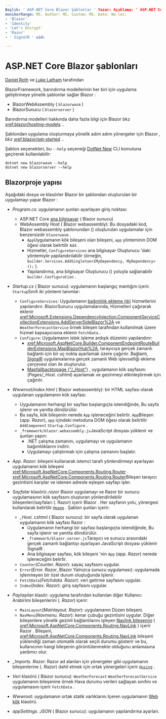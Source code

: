 ```yaml
---
Başlık: ' ASP.NET Core Blazor Şablonlar ' Yazar: Açıklama: ' ASP.NET Core Blazor uygulama şablonları ve proje yapısı hakkında bilgi edinin Blazor . '
monikerRange: MS. Author: MS. Custom: MS. Date: No-loc:
- 'Blazor'
- 'Identity'
- 'Let's Encrypt'
- 'Razor'
- ' SignalR ' uid: 

---
```

# <a name="aspnet-core-blazor-templates"></a>ASP.NET Core Blazor şablonları

[Daniel Roth](https://github.com/danroth27) ve [Luke Latham](https://github.com/guardrex) tarafından

BlazorFramework, barındırma modellerinin her biri için uygulama geliştirmeye yönelik şablonlar sağlar Blazor :

* BlazorWebAssembly ( `blazorwasm` )
* BlazorSunucu ( `blazorserver` )

Barındırma modelleri hakkında daha fazla bilgi için Blazor bkz <xref:blazor/hosting-models> ..

Şablondan uygulama oluşturmaya yönelik adım adım yönergeler için Blazor , bkz <xref:blazor/get-started> ..

Şablon seçenekleri, bu `--help` seçeneği [DotNet New](/dotnet/core/tools/dotnet-new) CLI komutuna geçirerek kullanılabilir:

```dotnetcli
dotnet new blazorwasm --help
dotnet new blazorserver --help
```

## <a name="blazor-project-structure"></a>Blazorproje yapısı

Aşağıdaki dosya ve klasörler Blazor bir şablondan oluşturulan bir uygulamayı yapar Blazor :

* *Program.cs*: uygulamanın şunları ayarlayan giriş noktası:

  * ASP.NET Core [ana bilgisayar](xref:fundamentals/host/generic-host) ( Blazor sunucu)
  * WebAssembly Host ( Blazor webassembly): Bu dosyadaki kod, Blazor webassembly şablonundan () oluşturulan uygulamalar için benzersizdir `blazorwasm` .
    * `App`Uygulamanın kök bileşeni olan bileşeni, `app` yönteminin DOM öğesi olarak belirtilir `Add` .
    * Hizmetler, `ConfigureServices` ana bilgisayar Oluşturucu 'daki yöntemiyle yapılandırılabilir (örneğin, `builder.Services.AddSingleton<IMyDependency, MyDependency>();` ).
    * Yapılandırma, ana bilgisayar Oluşturucu () yoluyla sağlanabilir `builder.Configuration` .

* *Startup.cs* ( Blazor sunucu): uygulamanın başlangıç mantığını içerir. `Startup`Sınıfı iki yöntemi tanımlar:

  * `ConfigureServices`: Uygulamanın [bağımlılık ekleme (dı)](xref:fundamentals/dependency-injection) hizmetlerini yapılandırır. BlazorSunucu uygulamalarında, Hizmetleri çağırarak eklenir <xref:Microsoft.Extensions.DependencyInjection.ComponentServiceCollectionExtensions.AddServerSideBlazor%2A> ve `WeatherForecastService` örnek bileşen tarafından kullanılmak üzere hizmet kapsayıcısına eklenir `FetchData` .
  * `Configure`: Uygulamanın istek işleme ardışık düzenini yapılandırır:
    * <xref:Microsoft.AspNetCore.Builder.ComponentEndpointRouteBuilderExtensions.MapBlazorHub%2A>, tarayıcıya gerçek zamanlı bağlantı için bir uç nokta ayarlamak üzere çağırılır. Bağlantı, [SignalR](xref:signalr/introduction) uygulamalarına gerçek zamanlı Web işlevselliği ekleme çerçevesi olan ile oluşturulur.
    * [Mapfallbacktopage ("/_Host")](xref:Microsoft.AspNetCore.Builder.RazorPagesEndpointRouteBuilderExtensions.MapFallbackToPage*) , uygulamanın kök sayfasını (*Pages/_Host. cshtml*) ayarlamak ve gezinmeyi etkinleştirmek için çağırılır.

* *Wwwroot/index.html* ( Blazor webassembly): bir HTML sayfası olarak uygulanan uygulamanın kök sayfası:
  * Uygulamanın herhangi bir sayfası başlangıçta istendiğinde, Bu sayfa işlenir ve yanıtta döndürülür.
  * Bu sayfa, kök bileşenin nerede `App` işleneceğini belirtir. `App`Bileşen (*app. Razor*), `app` içindeki metoduna DOM öğesi olarak belirtilir `AddComponent` `Startup.Configure` .
  * `_framework/blazor.webassembly.js`JavaScript dosyası yüklenir ve şunları yapın:
    * .NET çalışma zamanını, uygulamayı ve uygulamanın bağımlılıklarını indirir.
    * Uygulamayı çalıştırmak için çalışma zamanını başlatır.

* *App. Razor*: bileşeni kullanarak istemci tarafı yönlendirmeyi ayarlayan uygulamanın kök bileşeni <xref:Microsoft.AspNetCore.Components.Routing.Router> . <xref:Microsoft.AspNetCore.Components.Routing.Router>Bileşen tarayıcı gezintisini karşılar ve istenen adresle eşleşen sayfayı işler.

* *Sayfalar* klasörü:*.razor* Blazor uygulamayı ve Razor bir sunucu uygulamasının kök sayfasını oluşturan yönlendirilebilir bileşenleri/sayfaları (. Razor) içerir Blazor . Her sayfanın yolu, yönergesi kullanılarak belirtilir [`@page`](xref:mvc/views/razor#page) . Şablon şunları içerir:
  * *_Host. cshtml* ( Blazor sunucu): bir sayfa olarak uygulanan uygulamanın kök sayfası Razor :
    * Uygulamanın herhangi bir sayfası başlangıçta istendiğinde, Bu sayfa işlenir ve yanıtta döndürülür.
    * `_framework/blazor.server.js`Tarayıcı ve sunucu arasındaki gerçek zamanlı bağlantıyı ayarlayan JavaScript dosyası yüklenir SignalR .
    * Ana bilgisayar sayfası, kök bileşeni 'nin `App` (*app. Razor*) nerede işleneceğini belirtir.
  * `Counter`(*Counter. Razor*): sayaç sayfasını uygular.
  * `Error`(*Error. Razor*, Blazor Yalnızca sunucu uygulaması): uygulamada işlenmeyen bir özel durum oluştuğunda Işlenir.
  * `FetchData`(*Fetchdata. Razor*): veri getirme sayfasını uygular.
  * `Index`(*Index. Razor*): giriş sayfasını uygular.

* *Paylaşılan* klasör: uygulama tarafından kullanılan diğer Kullanıcı Arabirimi bileşenlerini (*. Razor*) içerir:
  * `MainLayout`(*Mainlayout. Razor*): uygulamanın Düzen bileşeni.
  * `NavMenu`(*Navmenu. Razor*): kenar çubuğu gezintisini uygular. Diğer bileşenlere yönelik gezinti bağlantılarını işleyen [Navlink bileşenini](xref:blazor/routing#navlink-component) ( <xref:Microsoft.AspNetCore.Components.Routing.NavLink> ) içerir Razor . Bileşeni, <xref:Microsoft.AspNetCore.Components.Routing.NavLink> bileşeni yüklendiği zaman otomatik olarak seçili durumu gösterir ve bu, kullanıcının hangi bileşenin görüntülenmekte olduğunu anlamasına yardımcı olur.

* *_Imports. Razor*: Razor ad alanları için yönergeler gibi uygulamanın bileşenlerine (*. Razor*) dahil etmek için ortak yönergeleri içerir [`@using`](xref:mvc/views/razor#using) .

* *Veri* klasörü ( Blazor sunucu): `WeatherForecast` `WeatherForecastService` uygulamanın bileşenine örnek Hava durumu verileri sağlayan sınıfını ve uygulamasını içerir `FetchData` .

* *Wwwroot*: uygulamanın ortak statik varlıklarını Içeren uygulamanın [Web kök](xref:fundamentals/index#web-root) klasörü.

* *appSettings. JSON* ( Blazor sunucu): uygulamanın yapılandırma ayarları.
